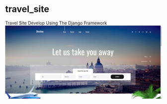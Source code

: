 # travel_site
Travel Site Develop Using The Django Framework
<a target="_blank" href="https://shunjid.github.io"><img width="1000" align="right" src="travel.png"></a>
